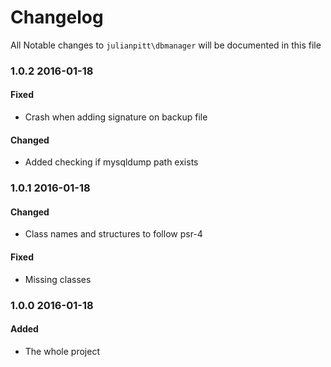 # Changelog

All Notable changes to `julianpitt\dbmanager` will be documented in this file

### 1.0.2 2016-01-18

#### Fixed
- Crash when adding signature on backup file

#### Changed
- Added checking if mysqldump path exists

### 1.0.1 2016-01-18

#### Changed
- Class names and structures to follow psr-4

#### Fixed
- Missing classes


### 1.0.0 2016-01-18

#### Added
- The whole project